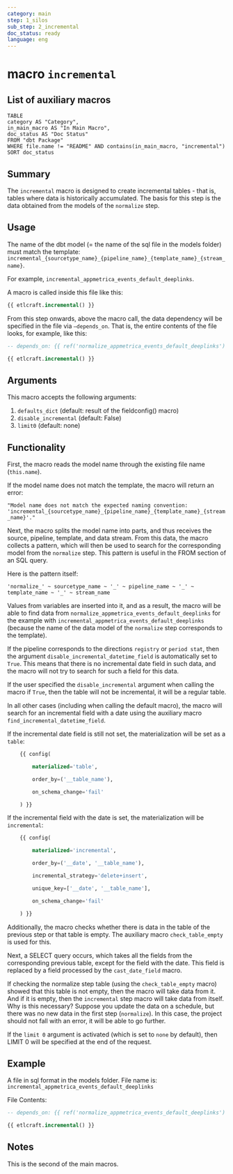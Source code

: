 ```yaml
---
category: main
step: 1_silos
sub_step: 2_incremental
doc_status: ready
language: eng
---
```

# macro `incremental`

## List of auxiliary macros

```dataview
TABLE 
category AS "Category", 
in_main_macro AS "In Main Macro",
doc_status AS "Doc Status"
FROM "dbt Package"
WHERE file.name != "README" AND contains(in_main_macro, "incremental")
SORT doc_status
```

## Summary

The `incremental` macro is designed to create incremental tables - that is, tables where data is historically accumulated. The basis for this step is the data obtained from the models of the `normalize` step.
## Usage

The name of the dbt model (= the name of the sql file in the models folder) must match the template: 
`incremental_{sourcetype_name}_{pipeline_name}_{template_name}_{stream_name}`.

For example, `incremental_appmetrica_events_default_deeplinks`.

A macro is called inside this file like this:
```sql
{{ etlcraft.incremental() }}
```

From this step onwards, above the macro call, the data dependency will be specified in the file via `—depends_on`. That is, the entire contents of the file looks, for example, like this:
```sql
-- depends_on: {{ ref('normalize_appmetrica_events_default_deeplinks') }}

{{ etlcraft.incremental() }}
```

## Arguments

This macro accepts the following arguments:

1. `defaults_dict` (default: result of the fieldconfig() macro)
2. `disable_incremental` (default: False)
3. `limit0` (default: none)
## Functionality

First, the macro reads the model name through the existing file name (`this.name`).

If the model name does not match the template, the macro will return an error:

`"Model name does not match the expected naming convention: 'incremental_{sourcetype_name}_{pipeline_name}_{template_name}_{stream_name}'."`

Next, the macro splits the model name into parts, and thus receives the source, pipeline, template, and data stream. From this data, the macro collects a pattern, which will then be used to search for the corresponding model from the `normalize` step. This pattern is useful in the FROM section of an SQL query.

Here is the pattern itself:

`'normalize_' ~ sourcetype_name ~ '_' ~ pipeline_name ~ '_' ~ template_name ~ '_' ~ stream_name`

Values from variables are inserted into it, and as a result, the macro will be able to find data from `normalize_appmetrica_events_default_deeplinks` for the example with `incremental_appmetrica_events_default_deeplinks` (because the name of the data model of the `normalize` step corresponds to the template).

If the pipeline corresponds to the directions `registry` or `period stat`, then the argument `disable_incremental_datetime_field` is automatically set to `True`. This means that there is no incremental date field in such data, and the macro will not try to search for such a field for this data.

If the user specified the `disable_incremental` argument when calling the macro if `True`, then the table will not be incremental, it will be a regular table.

In all other cases (including when calling the default macro), the macro will search for an incremental field with a date using the auxiliary macro `find_incremental_datetime_field`.

If the incremental date field is still not set, the materialization will be set as a `table`:

```sql
    {{ config(

        materialized='table',

        order_by=('__table_name'),

        on_schema_change='fail'

    ) }}
```
  
If the incremental field with the date is set, the materialization will be `incremental`:

```sql
    {{ config(

        materialized='incremental',

        order_by=('__date', '__table_name'),

        incremental_strategy='delete+insert',

        unique_key=['__date', '__table_name'],

        on_schema_change='fail'

    ) }}
```
  
Additionally, the macro checks whether there is data in the table of the previous step or that table is empty. The auxiliary macro `check_table_empty` is used for this.

Next, a SELECT query occurs, which takes all the fields from the corresponding previous table, except for the field with the date. This field is replaced by a field processed by the `cast_date_field` macro.

If checking the normalize step table (using the `check_table_empty` macro) showed that this table is not empty, then the macro will take data from it. And if it is empty, then the `incremental` step macro will take data from itself. Why is this necessary? Suppose you update the data on a schedule, but there was no new data in the first step (`normalize`). In this case, the project should not fall with an error, it will be able to go further.

If the `limit 0` argument is activated (which is set to `none` by default), then LIMIT 0 will be specified at the end of the request.
## Example

A file in sql format in the models folder. File name is: `incremental_appmetrica_events_default_deeplinks`

File Contents:
```sql
-- depends_on: {{ ref('normalize_appmetrica_events_default_deeplinks') }}

{{ etlcraft.incremental() }}
```
## Notes

This is the second of the main macros.
